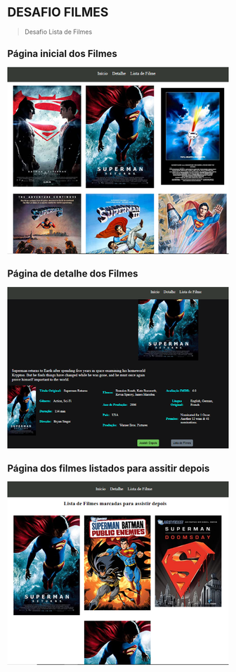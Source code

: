 # DESAFIO FILMES

> Desafio Lista de Filmes

## Página inicial dos Filmes
![](/src/img_readme/home_filmes.png)

## Página de detalhe dos Filmes
![](/src/img_readme/detalhe.png)

## Página dos filmes listados para assitir depois
![](/src/img_readme/assistir_depois.png)


